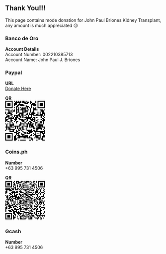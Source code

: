 ## Thank You!!!

This page contains mode donation for John Paul Briones Kidney Transplant, any amount is much appreciated :kissing_heart:

### Banco de Oro

**Account Details** <br />
Account Number: 002210385713 <br />
Account Name: John Paul J. Briones <br />


### Paypal
**URL** <br />
[Donate Here](https://www.paypal.com/cgi-bin/webscr?cmd=_s-xclick&hosted_button_id=ADX6YK8L4FPPU&source=url)

**QR** <br />
![QR Paypal](https://raw.githubusercontent.com/Jeypzzz/transplant-funds/master/images/paypal.png)

### Coins.ph

**Number** <br />
+63 995 731 4506

**QR** <br />
![QR Coins.ph](https://raw.githubusercontent.com/Jeypzzz/transplant-funds/master/images/coins.png)


### Gcash

**Number** <br />
+63 995 731 4506


